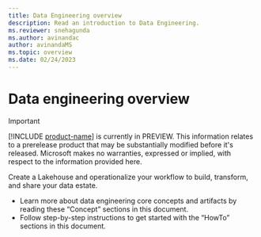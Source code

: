 ```yaml
---
title: Data Engineering overview
description: Read an introduction to Data Engineering.
ms.reviewer: snehagunda
ms.author: avinandac
author: avinandaMS
ms.topic: overview
ms.date: 02/24/2023
---
```


# Data engineering overview

> [!IMPORTANT]
> [!INCLUDE [product-name](../includes/product-name.md)] is currently in PREVIEW. This information relates to a prerelease product that may be substantially modified before it's released. Microsoft makes no warranties, expressed or implied, with respect to the information provided here.

Create a Lakehouse and operationalize your workflow to build, transform, and share your data estate.

- Learn more about data engineering core concepts and artifacts by reading these “Concept” sections in this document.
- Follow step-by-step instructions to get started with the “HowTo” sections in this document.
